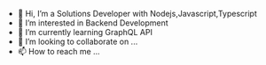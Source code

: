 - 👋 Hi, I’m a Solutions Developer with Nodejs,Javascript,Typescript
- 👀 I’m interested in Backend Development
- 🌱 I’m currently learning GraphQL API
- 💞️ I’m looking to collaborate on ...
- 📫 How to reach me ...

<!---
mostafa-ada/mostafa-ada is a ✨ special ✨ repository because its `README.md` (this file) appears on your GitHub profile.
You can click the Preview link to take a look at your changes.
--->

